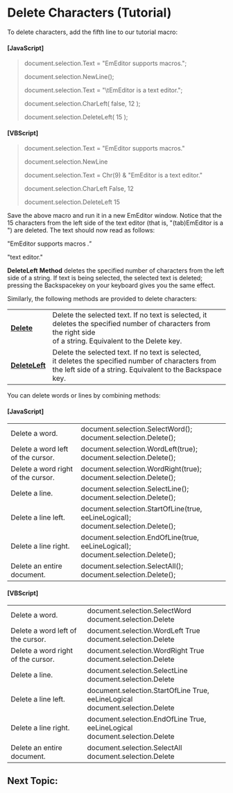 # Delete Characters (Tutorial)

To delete characters, add the fifth line to our tutorial macro:

#### \[JavaScript\]

> document.selection.Text = "EmEditor supports macros.";
>
> document.selection.NewLine();
>
> document.selection.Text = "\\tEmEditor is a text editor.";
>
> document.selection.CharLeft( false, 12 );
>
> document.selection.DeleteLeft( 15 );

#### \[VBScript\]

> document.selection.Text = "EmEditor supports macros."
>
> document.selection.NewLine
>
> document.selection.Text = Chr(9) & "EmEditor is a text editor."
>
> document.selection.CharLeft False, 12
>
> document.selection.DeleteLeft 15

Save the above macro and run it in a new EmEditor window. Notice that the 15 characters from
the left side
of the text editor (that is, "(tab)EmEditor is a ") are deleted. The text should now read as follows:

"EmEditor supports macros _."_

"text editor."

**DeleteLeft** **Method** deletes the specified number of characters from the left side of a string.
If text is being selected, the selected text is deleted; pressing the Backspacekey on your keyboard gives you
the same effect.

Similarly, the following methods are provided to delete characters:

|     |     |
| --- | --- |
| **[Delete](../selection/selection_delete)** | Delete the selected text. If no text is selected, it deletes the specified number of characters from the right side<br> of a string. Equivalent to the Delete key. |
| [**DeleteLeft**](../selection/selection_deleteleft) | Delete the selected text. If no text is selected, <br> it deletes the specified number of characters from the left side of a string. Equivalent to the Backspace key. |

You can delete words or lines by combining methods:

#### \[JavaScript\]

|     |     |
| --- | --- |
| Delete a word. | document.selection.SelectWord();<br> document.selection.Delete(); |
| Delete a word left of the cursor. | document.selection.WordLeft(true);<br> document.selection.Delete(); |
| Delete a word right of the cursor. | document.selection.WordRight(true);<br> document.selection.Delete(); |
| Delete a line. | document.selection.SelectLine();<br> document.selection.Delete(); |
| Delete a line left. | document.selection.StartOfLine(true, eeLineLogical);<br> document.selection.Delete(); |
| Delete a line right. | document.selection.EndOfLine(true, eeLineLogical);<br> document.selection.Delete(); |
| Delete an entire document. | document.selection.SelectAll();<br> document.selection.Delete(); |

#### \[VBScript\]

|     |     |
| --- | --- |
| Delete a word. | document.selection.SelectWord<br> document.selection.Delete |
| Delete a word left of the cursor. | document.selection.WordLeft True<br> document.selection.Delete |
| Delete a word right of the cursor. | document.selection.WordRight True<br> document.selection.Delete |
| Delete a line. | document.selection.SelectLine<br> document.selection.Delete |
| Delete a line left. | document.selection.StartOfLine True, eeLineLogical<br> document.selection.Delete |
| Delete a line right. | document.selection.EndOfLine True, eeLineLogical<br> document.selection.Delete |
| Delete an entire document. | document.selection.SelectAll<br> document.selection.Delete |

## Next Topic: